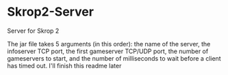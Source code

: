 # Skrop2-Server
Server for Skrop 2

The jar file takes 5 arguments (in this order): the name of the server, the infoserver TCP port, the first gameserver TCP/UDP port, the number of gameservers to start, and the number of milliseconds to wait before a client has timed out.
I'll finish this readme later
